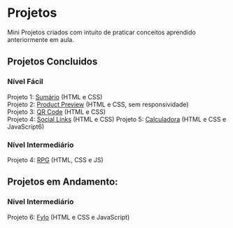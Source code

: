 # Projetos
Mini Projetos criados com intuito de praticar conceitos aprendido anteriormente em aula.

## Projetos Concluidos
### Nível Fácil
Projeto 1: <a href="https://7felipeleite.github.io/mini-projetos/summary/">Sumário</a> (HTML e CSS) <br>
Projeto 2: <a href="https://7felipeleite.github.io/mini-projetos/product-preview/">Product Preview</a> (HTML e CSS, sem responsividade) <br>
Projeto 3: <a href="https://7felipeleite.github.io/mini-projetos/qr-code/">QR Code</a> (HTML e CSS) <br>
Projeto 4: <a href="https://7felipeleite.github.io/mini-projetos/social-links/">Social Links</a> (HTML e CSS)
Projeto 5: <a href="https://7felipeleite.github.io/mini-projetos/calculadora/">Calculadora</a> (HTML e CSS e JavaScript6)

### Nível Intermediário
Projeto 4:  <a href="https://7felipeleite.github.io/mini-projetos/mini-rpg/">RPG</a> (HTML, CSS e JS)

## Projetos em Andamento: 
### Nível Intermediário
Projeto 6: <a href="https://7felipeleite.github.io/mini-projetos/fylo/">Fylo</a> (HTML e CSS e JavaScript) <br>
